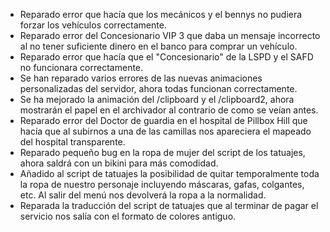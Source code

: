 - Reparado error que hacía que los mecánicos y el bennys no pudiera forzar los vehículos correctamente.
- Reparado error del Concesionario VIP 3 que daba un mensaje incorrecto al no tener suficiente dinero en el banco para comprar un vehículo.
- Reparado error que hacía que el "Concesionario" de la LSPD y el SAFD no funcionara correctamente.
- Se han reparado varios errores de las nuevas animaciones personalizadas del servidor, ahora todas funcionan correctamente.
- Se ha mejorado la animación del /clipboard y el /clipboard2, ahora mostrarán el papel en el archivador al contrario de como se veían antes.
- Reparado error del Doctor de guardia en el hospital de Pillbox Hill que hacía que al subirnos a una de las camillas nos apareciera el mapeado del hospital transparente.
- Reparado pequeño bug en la ropa de mujer del script de los tatuajes, ahora saldrá con un bikini para más comodidad.
- Añadido al script de tatuajes la posibilidad de quitar temporalmente toda la ropa de nuestro personaje incluyendo máscaras, gafas, colgantes, etc. Al salir del menú nos devolverá la ropa a la normalidad.
- Reparada la traducción del script de tatuajes que al terminar de pagar el servicio nos salía con el formato de colores antiguo.
